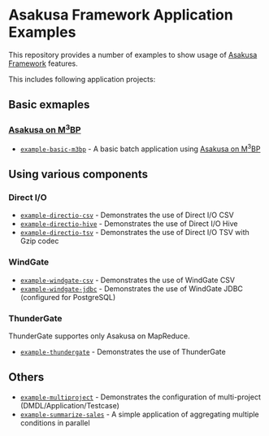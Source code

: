 # Asakusa Framework Application Examples
This repository provides a number of examples to show usage of [Asakusa Framework](https://github.com/asakusafw/asakusafw) features.

This includes following application projects:

## Basic exmaples

### [Asakusa on M<sup>3</sup>BP](https://github.com/asakusafw/asakusafw-m3bp)

* [`example-basic-m3bp`](example-basic-m3bp) - A basic batch application using [Asakusa on M<sup>3</sup>BP](https://github.com/asakusafw/asakusafw-m3bp)

## Using various components

### Direct I/O
* [`example-directio-csv`](example-directio-csv) - Demonstrates the use of Direct I/O CSV
* [`example-directio-hive`](example-directio-hive) - Demonstrates the use of Direct I/O Hive
* [`example-directio-tsv`](example-directio-tsv) - Demonstrates the use of Direct I/O TSV with Gzip codec

### WindGate
* [`example-windgate-csv`](example-windgate-csv) - Demonstrates the use of WindGate CSV
* [`example-windgate-jdbc`](example-windgate-jdbc) - Demonstrates the use of WindGate JDBC (configured for PostgreSQL)

### ThunderGate
ThunderGate supportes only Asakusa on MapReduce.

* [`example-thundergate`](example-thundergate) - Demonstrates the use of ThunderGate

## Others
* [`example-multiproject`](example-multiproject) - Demonstrates the configuration of multi-project (DMDL/Application/Testcase)
* [`example-summarize-sales`](example-summarize-sales) - A simple application of aggregating multiple conditions in parallel

